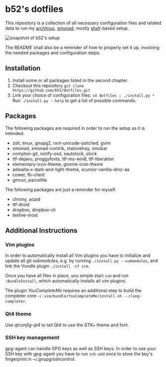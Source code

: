 # b52's dotfiles

This repository is a collection of all necessary configuration files and
related data to run my [archlinux], [xmonad], mostly [shell]-based setup.

![snapshot of b52's setup](http://reaktor42.de/~b52/shots/2013-09-21-223903_1280x800_scrot.png)

The README shall also be a reminder of how to properly set it up, involving
the needed packages and configuration steps.

[archlinux]: https://www.archlinux.org/
[xmonad]: http://xmonad.org/
[shell]: http://www.zsh.org/

## Installation

1. Install some or all packages listed in the second chapter.
2. Checkout this repository ``git clone https://github.com/b52/dotfiles.git``
3. Link your choice of configuration files: ``cd dotfiles ; ./install.py *``
   Run ``./install.py --help`` to get a list of possible commands.

## Packages

The following packages are required in order to run the setup as it is
intended.

* zsh, tmux, gnupg2, rxvt-unicode-patched, gvim
* xmonad, xmonad-contrib, stalonetray, xmobar
* compton-git, notify-osd, xautolock, slock
* ttf-dejavu, proggyfonts, ttf-ms-win8, ttf-liberation
* elementary-icon-theme, gnome-icon-theme
* adwaita-x-dark-and-light-theme, xcursor-vanilla-dmz-aa
* cower, fb-client
* gmrun, parcellite

The following packages are just a reminder for myself.

* chrony, acpid
* ttf-droid
* dropbox, dropbox-cli
* texlive-most

## Additional Instructions

### Vim plugins

In order to automatically install all Vim plugins you have to initialize and
update all git submodules, e.g. by running ``./install.py --submodules``, and
link the Vundle plugin ``./install -sf vim``.

Once you have all files in place, you simple start ``vim`` and run
``:BundleInstall``, which automatically installs all vim plugins.

The plugin _YouCompleteMe_ requires an additional step to build the completer
core ``~/.vim/bundle/YouCompleteMe/install.sh --clang-completer``.

### Qt4 theme

Use _qtconfig-qt4_ to tell Qt4 to use the GTK+ theme and font.

### SSH key management

gpg-agent can handle GPG keys as well as SSH keys. In order to use your SSH key
with gpg-agent you have to run ``ssh-add`` once to store the key's fingerprint
in ~/.gnupg/sshcontrol.

